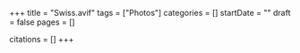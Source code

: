+++
title = "Swiss.avif"
tags = ["Photos"]
categories = []
startDate = ""
draft = false
pages = []

citations = []
+++
